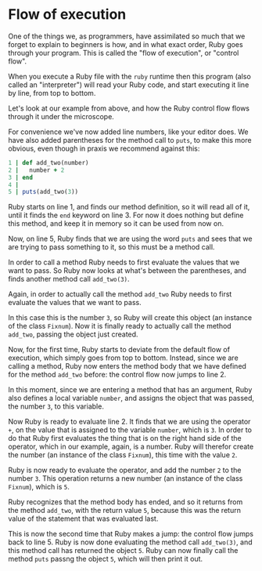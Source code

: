 # Flow of execution

One of the things we, as programmers, have assimilated so much that we forget
to explain to beginners is how, and in what exact order, Ruby goes through your
program. This is called the "flow of execution", or "control flow".

When you execute a Ruby file with the `ruby` runtime then this program (also
called an "interpreter") will read your Ruby code, and start executing it line
by line, from top to bottom.

Let's look at our example from above, and how the Ruby control flow flows
through it under the microscope.

For convenience we've now added line numbers, like your editor does. We have
also added parentheses for the method call to `puts`, to make this more
obvious, even though in praxis we recommend against this:

```ruby
1 | def add_two(number)
2 |   number + 2
3 | end
4 |
5 | puts(add_two(3))
```

Ruby starts on line 1, and finds our method definition, so it will read all
of it, until it finds the `end` keyword on line 3. For now it does nothing but
define this method, and keep it in memory so it can be used from now on.

Now, on line 5, Ruby finds that we are using the word `puts` and sees that
we are trying to pass something to it, so this must be a method call.

In order to call a method Ruby needs to first evaluate the values that we want
to pass. So Ruby now looks at what's between the parentheses, and finds another
method call `add_two(3)`.

Again, in order to actually call the method `add_two` Ruby needs to first
evaluate the values that we want to pass.

In this case this is the number `3`, so Ruby will create this object (an
instance of the class `Fixnum`). Now it is finally ready to actually call the
method `add_two`, passing the object just created.

Now, for the first time, Ruby starts to deviate from the default flow of
execution, which simply goes from top to bottom. Instead, since we are calling
a method, Ruby now enters the method body that we have defined for the method
`add_two` before: the control flow now jumps to line 2.

In this moment, since we are entering a method that has an argument, Ruby
also defines a local variable `number`, and assigns the object that was
passed, the number `3`, to this variable.

Now Ruby is ready to evaluate line 2. It finds that we are using the operator
`+`, on the value that is assigned to the variable `number`, which is `3`. In
order to do that Ruby first evaluates the thing that is on the right hand side
of the operator, which in our example, again, is a number. Ruby will therefor
create the number (an instance of the class `Fixnum`), this time with the value
`2`.

Ruby is now ready to evaluate the operator, and add the number `2` to the
number `3`. This operation returns a new number (an instance of the class
`Fixnum`), which is `5`.

Ruby recognizes that the method body has ended, and so it returns from the
method `add_two`, with the return value `5`, because this was the return value
of the statement that was evaluated last.

This is now the second time that Ruby makes a jump: the control flow jumps
back to line 5. Ruby is now done evaluating the method call `add_two(3)`, and
this method call has returned the object `5`. Ruby can now finally call the
method `puts` passng the object `5`, which will then print it out.


